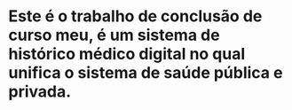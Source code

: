# Este é o trabalho de conclusão de curso meu, é um sistema de histórico médico digital no qual unifica o sistema de saúde pública e privada.
